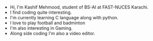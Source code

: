 - Hi, I'm Kashif Mehmood, student of BS-AI at FAST-NUCES Karachi.
- I find coding quite interesting.
- I'm currently learning C language along with python.
- I love to play football and badminton
- I'm also interesting in Gaming.
- Along side coding I'm also a video editor.
